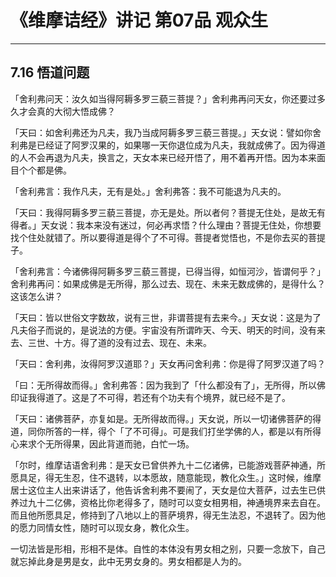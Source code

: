 # 《维摩诘经》讲记 第07品 观众生

------

## 7.16 悟道问题

「舍利弗问天：汝久如当得阿耨多罗三藐三菩提？」舍利弗再问天女，你还要过多久才会真的大彻大悟成佛？

「天曰：如舍利弗还为凡夫，我乃当成阿耨多罗三藐三菩提。」天女说：譬如你舍利弗是已经证了阿罗汉果的，如果哪一天你退位成为凡夫，我就成佛了。因为得道的人不会再退为凡夫，换言之，天女本来已经开悟了，用不着再开悟。因为本来面目个个都是佛。

「舍利弗言：我作凡夫，无有是处。」舍利弗答：我不可能退为凡夫的。

「天曰：我得阿耨多罗三藐三菩提，亦无是处。所以者何？菩提无住处，是故无有得者。」天女说：我本来没有迷过，何必再求悟？什么理由？菩提无住处，你想要找个住处就错了。所以要得道是得个了不可得。菩提者觉悟也，不是你去买的菩提子。

「舍利弗言：今诸佛得阿耨多罗三藐三菩提，已得当得，如恒河沙，皆谓何乎？」舍利弗再问：如果成佛是无所得，那么过去、现在、未来无数成佛的，是得什么？这该怎么讲？

「天曰：皆以世俗文字数故，说有三世，非谓菩提有去来今。」天女说：这是为了凡夫俗子而说的，是说法的方便。宇宙没有所谓昨天、今天、明天的时间，没有来去、三世、十方。得了道的没有过去、现在、未来。

「天曰：舍利弗，汝得阿罗汉道耶？」天女再问舍利弗：你是得了阿罗汉道了吗？

「曰：无所得故而得。」舍利弗答：因为我到了「什么都没有了」，无所得，所以佛印证我得道了。这是了不可得，若还有个功夫有个境界，就已经不是了。

「天曰：诸佛菩萨，亦复如是。无所得故而得。」天女说，所以一切诸佛菩萨的得道，同你所答的一样，得个「了不可得」。可是我们打坐学佛的人，都是以有所得心来求个无所得果，因此背道而驰，白忙一场。

「尔时，维摩诘语舍利弗：是天女已曾供养九十二亿诸佛，已能游戏菩萨神通，所愿具足，得无生忍，住不退转，以本愿故，随意能现，教化众生。」这时候，维摩居士这位主人出来讲话了，他告诉舍利弗不要闹了，天女是位大菩萨，过去生已供养过九十二亿佛，资格比你老得多了，随时可以变女相男相，神通境界来去自在。而且他所愿具足，修持到了八地以上的菩萨境界，得无生法忍，不退转了。因为他的愿力同情女性，随时可以现女身，教化众生。

一切法皆是形相，形相不是体。自性的本体没有男女相之别，只要一念放下，自己就忘掉此身是男是女，此中无男女身的。男女相都是人为的。

